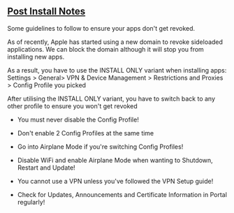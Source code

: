 ## [Post Install Notes](accent://)

Some guidelines to follow to ensure your apps don't get revoked.

As of recently, Apple has started using a new domain to revoke sideloaded applications. We can block the domain although it will stop you from installing new apps.

As a result, you have to use the INSTALL ONLY variant when installing apps:
Settings > General> VPN & Device Management > Restrictions and Proxies > Config Profile you picked

After utilising the INSTALL ONLY variant, you have to switch back to any other profile to ensure you won't get revoked

- You must never disable the Config Profile!

- Don't enable 2 Config Profiles at the same time

- Go into Airplane Mode if you're switching Config Profiles!

- Disable WiFi and enable Airplane Mode when wanting to Shutdown, Restart and Update!

- You cannot use a VPN unless you've followed the VPN Setup guide!

- Check for Updates, Announcements and Certificate Information in Portal regularly!
